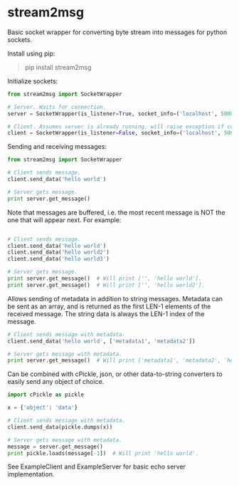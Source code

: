 # stream2msg

Basic socket wrapper for converting byte stream into messages for python sockets.

Install using pip:

> pip install stream2msg

Initialize sockets: 
```python
from stream2msg import SocketWrapper

# Server. Waits for connection.
server = SocketWrapper(is_listener=True, socket_info=('localhost', 5000))

# Client. Assumes server is already running, will raise exception if connection fails.
client = SocketWrapper(is_listener=False, socket_info=('localhost', 5000))
```
  
Sending and receiving messages:  
```python
from stream2msg import SocketWrapper

# Client sends message.
client.send_data('hello world')

# Server gets message.
print server.get_message()
```
  
Note that messages are buffered, i.e. the most recent message is NOT the one that will appear next. For example:
```python

# Client sends message.
client.send_data('hello world')
client.send_data('hello world2')
client.send_data('hello world3')

# Server gets message.
print server.get_message()  # Will print ['', 'hello world'].
print server.get_message()  # Will print ['', 'hello world2'].
```
  
Allows sending of metadata in addition to string messages. Metadata can be sent as an array, and is returned as the first LEN-1 elements of the received message. The string data is always the LEN-1 index of the message.  

```python
# Client sends message with metadata.
client.send_data('hello world', ['metadata1', 'metadata2'])

# Server gets message with metadata.
print server.get_message()  # Will print ['metadata1', 'metadata2', 'hello world'].
```
  
Can be combined with cPickle, json, or other data-to-string converters to easily send any object of choice.  
```python
import cPickle as pickle

x = {'object': 'data'}

# Client sends message with metadata.
client.send_data(pickle.dumps(x))

# Server gets message with metadata.
message = server.get_message()
print pickle.loads(message[-1])  # Will print 'hello world'.
```

See ExampleClient and ExampleServer for basic echo server implementation.
